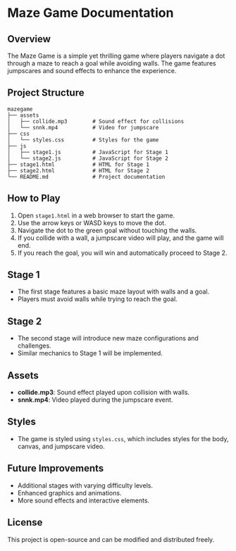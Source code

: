 # Maze Game Documentation

## Overview
The Maze Game is a simple yet thrilling game where players navigate a dot through a maze to reach a goal while avoiding walls. The game features jumpscares and sound effects to enhance the experience.

## Project Structure
```
mazegame
├── assets
│   ├── collide.mp3        # Sound effect for collisions
│   └── snnk.mp4           # Video for jumpscare
├── css
│   └── styles.css         # Styles for the game
├── js
│   ├── stage1.js          # JavaScript for Stage 1
│   └── stage2.js          # JavaScript for Stage 2
├── stage1.html            # HTML for Stage 1
├── stage2.html            # HTML for Stage 2
└── README.md              # Project documentation
```

## How to Play
1. Open `stage1.html` in a web browser to start the game.
2. Use the arrow keys or WASD keys to move the dot.
3. Navigate the dot to the green goal without touching the walls.
4. If you collide with a wall, a jumpscare video will play, and the game will end.
5. If you reach the goal, you will win and automatically proceed to Stage 2.

## Stage 1
- The first stage features a basic maze layout with walls and a goal.
- Players must avoid walls while trying to reach the goal.

## Stage 2
- The second stage will introduce new maze configurations and challenges.
- Similar mechanics to Stage 1 will be implemented.

## Assets
- **collide.mp3**: Sound effect played upon collision with walls.
- **snnk.mp4**: Video played during the jumpscare event.

## Styles
- The game is styled using `styles.css`, which includes styles for the body, canvas, and jumpscare video.

## Future Improvements
- Additional stages with varying difficulty levels.
- Enhanced graphics and animations.
- More sound effects and interactive elements.

## License
This project is open-source and can be modified and distributed freely.
